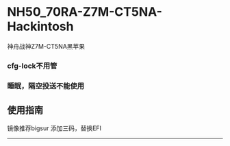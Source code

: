 # NH50_70RA-Z7M-CT5NA-Hackintosh
神舟战神Z7M-CT5NA黑苹果

### cfg-lock不用管
### 睡眠，隔空投送不能使用

## 使用指南
镜像推荐bigsur
添加三码，替换EFI

---------

